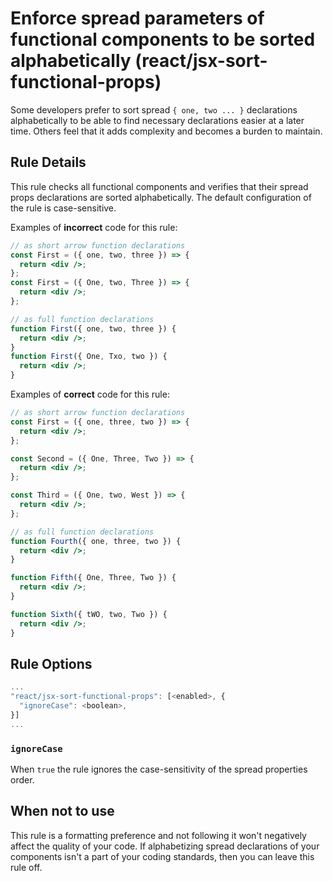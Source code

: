 # Enforce spread parameters of functional components to be sorted alphabetically (react/jsx-sort-functional-props)

Some developers prefer to sort spread `{ one, two ... }` declarations alphabetically to be able to find necessary declarations easier at a later time. Others feel that it adds complexity and becomes a burden to maintain.

## Rule Details

This rule checks all functional components and verifies that their spread props declarations are sorted alphabetically. The default configuration of the rule is case-sensitive.

Examples of **incorrect** code for this rule:

```jsx
// as short arrow function declarations
const First = ({ one, two, three }) => {
  return <div />;
};
const First = ({ One, two, Three }) => {
  return <div />;
};

// as full function declarations
function First({ one, two, three }) {
  return <div />;
}
function First({ One, Txo, two }) {
  return <div />;
}
```

Examples of **correct** code for this rule:

```jsx
// as short arrow function declarations
const First = ({ one, three, two }) => {
  return <div />;
};

const Second = ({ One, Three, Two }) => {
  return <div />;
};

const Third = ({ One, two, West }) => {
  return <div />;
};

// as full function declarations
function Fourth({ one, three, two }) {
  return <div />;
}

function Fifth({ One, Three, Two }) {
  return <div />;
}

function Sixth({ tWO, two, Two }) {
  return <div />;
}
```

## Rule Options

```js
...
"react/jsx-sort-functional-props": [<enabled>, {
  "ignoreCase": <boolean>,
}]
...
```

### `ignoreCase`

When `true` the rule ignores the case-sensitivity of the spread properties order.

## When not to use

This rule is a formatting preference and not following it won't negatively affect the quality of your code. If alphabetizing spread declarations of your components isn't a part of your coding standards, then you can leave this rule off.
